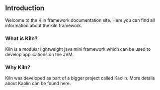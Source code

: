 ## Introduction
Welcome to the Kiln framework documentation site. 
Here you can find all information about the kiln framework.

### What is Kiln?
Kiln is a modular lightweight java mini framework which can be used to develop applications on the JVM.

### Why Kiln?
Kiln was developed as part of a bigger project called Kaolin. 
More details about Kaolin can be found here.